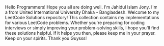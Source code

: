 Hello Programmers! Hope you all are doing well. I'm Jahidul Islam Jony. I'm a from United International University Dhaka - Banglasdesh. Welcome to my LeetCode Solutions repository! This collection contains my implementations for various LeetCode problems. Whether you're preparing for coding interviews or simply improving your problem-solving skills, I hope you'll find these solutions helpful. If it helps you then, please keep me in your prayer. Keep on your spirits. Thank you Guysss! 

